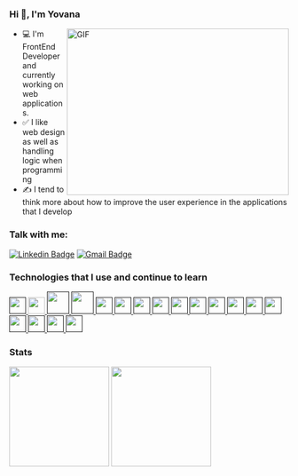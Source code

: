 
### Hi 👋, I'm Yovana 

 <img align="right" alt="GIF" src="https://resultpediabd.com/wp-content/uploads/2019/08/me.gif" width="400" height="300" />

- 💻 I'm FrontEnd Developer and currently working on web applications.
- ✅ I like web design as well as handling logic when programming
- ✍ I tend to think more about how to improve the user experience in the applications that I develop


### Talk with me:
[![Linkedin Badge](https://img.shields.io/badge/-LinkedIn-blue?style=flat-square&logo=Linkedin&logoColor=white&link=https://www.linkedin.com/in/pierina-montalva-fatur/)](https://www.linkedin.com/in/yovana-velasquez-cruz-a788bb142/) 
 [![Gmail Badge](https://img.shields.io/badge/-Gmail-c14438?style=flat-square&logo=Gmail&logoColor=white&link=mailto:shuklaraghav321.com)](mailto:yovana.ulc@gmail.com)

### Technologies that I use and continue to learn


<p>
    <a href="" target="_blank">
        <img src="https://img.icons8.com/color/48/000000/angularjs.png" width="30" height="30"/>
    </a>
    <a href="https://www.microsoft.com/es-es/windows" target="_blank">
        <img src="https://img.icons8.com/fluency/48/000000/laravel.png" width="30" height="30"/>
    </a>
    <a  href="" target="_blank">
     <img src="https://www.coriaweb.hosting/wp-content/uploads/2016/11/dc5df_codeigniter.jpg" width="40" height="40"/>
    </a>
    <a  href="" target="_blank">
      <img src="https://img.icons8.com/color/48/000000/javascript--v1.png" width="40" height="40"/>
     </a>
    <a  href="" target="_blank">
       <img src="https://img.icons8.com/color/48/000000/bootstrap.png" width="30" height="30"/>
    </a>
    <a href="" target="_blank">
       <img src="https://img.icons8.com/dusk/64/000000/php-logo.png" width="30" height="30"/>
    </a>
    <a href="" target="_blank">
       <img src="https://img.icons8.com/color/48/000000/firebase.png" width="30" height="30"/>
    </a>
    <a href="" target="_blank">
       <img src="https://img.icons8.com/color/48/000000/mysql-logo.png"  width="30" height="30"/>
    </a>
    <a href="" target="_blank">
       <img src="https://img.icons8.com/color/48/000000/mongodb.png" width="30" height="30"/>
    </a>
    <a href="" target="_blank">
        <img src="https://img.icons8.com/color/48/000000/git.png" width="30" height="30"/>
    </a>
    <a href="" target="_blank">
       <img src="https://img.icons8.com/fluency/48/000000/node-js.png"   width="30" height="30"/>
    </a>
    <a href="" target="_blank">
       <img src="https://img.icons8.com/color/48/000000/npm.png"  width="30" height="30"/>
    </a>
    <a href="" target="_blank">
        <img src="https://img.icons8.com/color/48/000000/css3.png"  width="30" height="30"/>
    </a>
    <a href="" target="_blank">
       <img src="https://img.icons8.com/color/48/000000/sass.png"  width="30" height="30"/>
    </a>
     <a href="" target="_blank">
        <img src="https://seeklogo.com/images/J/jest-logo-F9901EBBF7-seeklogo.com.png" width="30" height="30"/>
    </a>
    <a href="" target="_blank">
        <img src="https://img.icons8.com/color/48/000000/figma--v1.png"  width="30" height="30"/>
    </a>
    <a href="" target="_blank">
       <img src="https://img.icons8.com/color/48/000000/adobe-illustrator.png"  width="30" height="30"/>
    </a>
     <a href="" target="_blank">
       <img src="https://img.icons8.com/fluency/48/000000/coreldraw-2021.png"  width="30" height="30"/>
    </a>
</p>




### Stats

<div>
  <img height="180em" src="https://github-readme-stats.vercel.app/api?username=yovana888&show_icons=true&theme=radical&include_all_commits=true&count_private=true"/>
  <img height="180em" src="https://github-readme-stats.vercel.app/api/top-langs/?username=yovana888&layout=compact&langs_count=10&theme=radical"/>
</div>




